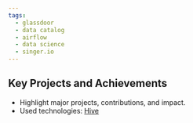 ```yaml
---
tags:
  - glassdoor
  - data catalog
  - airflow
  - data science
  - singer.io
---
```


## Key Projects and Achievements <a id="autodesk-key-projects"></a>
- Highlight major projects, contributions, and impact.
- Used technologies: [Hive](../tags/hive.md#autodesk-hive)
